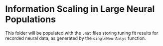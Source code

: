 # Information Scaling in Large Neural Populations

This folder will be populated with the `.mat` files storing tuning fit results for recorded neural data, as generated by the `singleNeurAnlys` function. 


